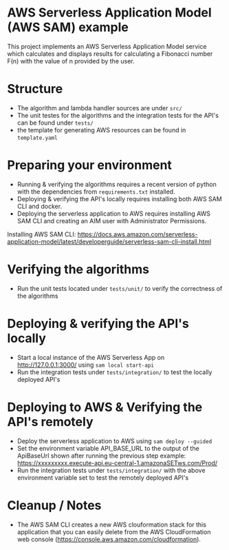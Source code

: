 # AWS Serverless Application Model (AWS SAM) example

This project implements an AWS Serverless Application Model service which calculates and displays results for
calculating a Fibonacci number F(n) with the value of n provided by the user.

# Structure

- The algorithm and lambda handler sources are under `src/`
- The unit testes for the algorithms and the integration tests for the API's can be found under `tests/`
- the template for generating AWS resources can be found in `template.yaml`

# Preparing your environment

- Running & verifying the algorithms requires a recent version of python with the dependencies from `requirements.txt`
  installed.
- Deploying & verifying the API's locally requires installing both AWS SAM CLI and docker.
- Deploying the serverless application to AWS requires installing AWS SAM CLI and creating an AIM user with
  Administrator Permissions.

Installing AWS SAM
CLI: https://docs.aws.amazon.com/serverless-application-model/latest/developerguide/serverless-sam-cli-install.html

# Verifying the algorithms

- Run the unit tests located under `tests/unit/` to verify the correctness of the algorithms

# Deploying & verifying the API's locally

- Start a local instance of the AWS Serverless App on http://127.0.0.1:3000/  using `sam local start-api`
- Run the integration tests under `tests/integration/` to test the locally deployed API's

# Deploying to AWS & Verifying the API's remotely

- Deploy the serverless application to AWS using `sam deploy --guided`
- Set the environment variable API_BASE_URL to the output of the ApiBaseUrl shown after running the previous step
  example: https://xxxxxxxxx.execute-api.eu-central-1.amazonaSETws.com/Prod/
- Run the integration tests under `tests/integration/` with the above environment variable set to test the remotely
  deployed API's

# Cleanup / Notes

- The AWS SAM CLI creates a new AWS clouformation stack for this application that you can easily delete from the AWS
  CloudFormation web console (https://console.aws.amazon.com/cloudformation).